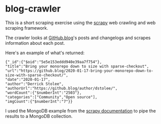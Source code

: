 # blog-crawler

This is a short scraping exercise using the [scrapy](https://github.com/scrapy/scrapy) web crawling and web scraping framework. 

The crawler looks at [GitHub.blog](https://github.blog/)'s posts and changelogs and scrapes information about each post.

Here's an example of what's returned:
```
{"_id":{"$oid":"5e5e153eddd940e39aa7f754"},
"title":"Bring your monorepo down to size with sparse-checkout",
"url":"https://github.blog/2020-01-17-bring-your-monorepo-down-to-size-with-sparse-checkout/",
"date":"2020-01-17",
"author":"Derrick Stolee",
"authorUrl":"https://github.blog/author/dstolee/",
"wordCount":{"$numberInt":"2503"},
"categories":["Community","Open source"],
"imgCount":{"$numberInt":"7"}}
```

I used the MongoDB example from the [scrapy documentation](https://docs.scrapy.org/en/latest/topics/item-pipeline.html) to pipe the results to a MongoDB collection.

